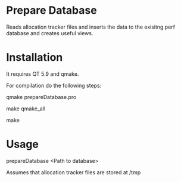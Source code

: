Prepare Database
===============

Reads allocation tracker files and inserts the data to the exisitng perf database and creates useful views.


Installation
=====
It requires QT 5.9 and qmake.

For compilation do the following steps:

qmake prepareDatabase.pro

make qmake\_all

make

Usage
=====
prepareDatabase \<Path to database\>

Assumes that allocation tracker files are stored at /tmp

